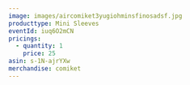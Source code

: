```yaml
---
image: images/aircomiket3yugiohminsfinosadsf.jpg
producttype: Mini Sleeves
eventId: iuq6O2mCN
pricings:
  - quantity: 1
    price: 25
asin: s-1N-ajrYXw
merchandise: comiket
---
```

